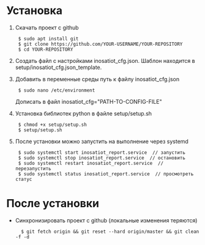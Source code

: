 # Установка
1. Скачать проект с github
   
        $ sudo apt install git
        $ git clone https://github.com/YOUR-USERNAME/YOUR-REPOSITORY
        $ cd YOUR-REPOSITORY

2. Создать файл с настройками inosatiot_cfg.json. Шаблон находится в setup/inosatiot_cfg.json_template.

3. Добавить в переменные среды путь к файлу inosatiot_cfg.json
   
        $ sudo nano /etc/environment
        
   Дописать в файл inosatiot_cfg="PATH-TO-CONFIG-FILE"

4. Установка библиотек python в файле setup/setup.sh
   
        $ chmod +x setup/setup.sh
        $ setup/setup.sh

5. После установки можно запустить на выполнение через systemd
   
        $ sudo systemctl start inosatiot_report.service  // запустить
        $ sudo systemctl stop inosatiot_report.service  // остановить
        $ sudo systemctl restart inosatiot_report.service  // перезапустить
        $ sudo systemctl status inosatiot_report.service  // просмотреть статус

# После установки
- Синхронизировать проект с github (локальные изменения теряются)
   
        $ git fetch origin && git reset --hard origin/master && git clean -f -d

